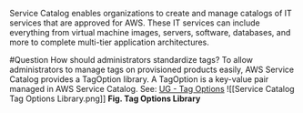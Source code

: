Service Catalog enables organizations to create and manage catalogs of IT services that are approved for AWS. These IT services can include everything from virtual machine images, servers, software, databases, and more to complete multi-tier application architectures.

#Question How should administrators standardize tags?
To allow administrators to manage tags on provisioned products easily, AWS Service Catalog provides a TagOption library. A TagOption is a key-value pair managed in AWS Service Catalog. 
See: [UG - Tag Options](https://docs.aws.amazon.com/servicecatalog/latest/adminguide/tagoptions.html)
![[Service Catalog Tag Options Library.png]]
**Fig. Tag Options Library**